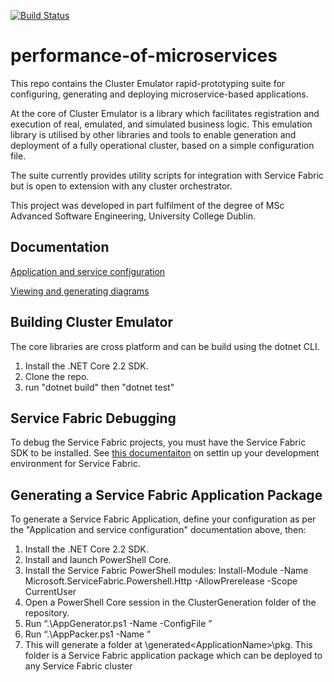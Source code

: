 [![Build Status](https://dev.azure.com/keithcully/performance_of_microservices/_apis/build/status/K-Cully.performance-of-microservices?branchName=master)](https://dev.azure.com/keithcully/performance_of_microservices/_build/latest?definitionId=5&branchName=master)

# performance-of-microservices
This repo contains the Cluster Emulator rapid-prototyping suite for configuring, generating and deploying microservice-based applications.

At the core of Cluster Emulator is a library which facilitates registration and execution of real, emulated, and simulated business logic. This emulation library is utilised by other libraries and tools to enable generation and deployment of a fully operational cluster, based on a simple configuration file.

The suite currently provides utility scripts for integration with Service Fabric but is open to extension with any cluster orchestrator.

This project was developed in part fulfilment of the degree of MSc Advanced Software Engineering, University College Dublin.

## Documentation
[Application and service configuration](./ClusterEmulator/ClusterEmulator.Emulation/ApplicationAndServices.md)

[Viewing and generating diagrams](./plantuml_diagrams/SystemDiagrams.md)

## Building Cluster Emulator
The core libraries are cross platform and can be build using the dotnet CLI.
1. Install the .NET Core 2.2 SDK.
2. Clone the repo.
3. run "dotnet build" then "dotnet test"

## Service Fabric Debugging
To debug the Service Fabric projects, you must have the Service Fabric SDK to be installed.
See [this documentaiton](https://github.com/uglide/azure-content/blob/master/articles/service-fabric/service-fabric-get-started-with-a-local-cluster.md) on settin up your development environment for Service Fabric.

## Generating a Service Fabric Application Package
To generate a Service Fabric Application, define your configuration as per the "Application and service configuration" documentation above, then:
1. Install the .NET Core 2.2 SDK. 
2. Install and launch PowerShell Core. 
3. Install the Service Fabric PowerShell modules: Install-Module -Name Microsoft.ServiceFabric.Powershell.Http -AllowPrerelease -Scope CurrentUser 
4. Open a PowerShell Core session in the ClusterGeneration folder of the repository. 
5. Run “.\AppGenerator.ps1 -Name <ApplicationName> -ConfigFile <AbsolutePathToConfigFile>” 
6. Run “.\AppPacker.ps1 -Name <ApplicationName>” 
7. This will generate a folder at <repositoryRoot>\generated\<ApplicationName>\pkg. This folder is a Service Fabric application package which can be deployed to any Service Fabric cluster
